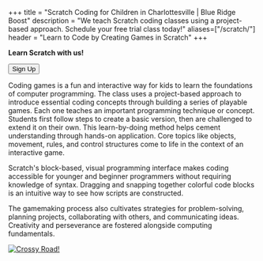 +++
title = "Scratch Coding for Children in Charlottesville | Blue Ridge Boost"
description = "We teach Scratch coding classes using a project-based approach. Schedule your free trial class today!" 
aliases=["/scratch/"]
header = "Learn to Code by Creating Games in Scratch"
+++

<div class="container px-2">
    <div class="row">
        <div class="col-1"></div>
        <div class="col-5">
            <b>Learn Scratch with us!</b>
            <p><a href="https://winter-24-scratch.com" class="btn-small">
                        <button class="button-8" role="button">Sign Up</button></a></p>
            <p>Coding games is a fun and interactive way for kids to learn the foundations of computer programming. The class uses a project-based approach to introduce essential coding concepts through building a series of playable games. Each one teaches an important programming technique or concept. Students first follow steps to create a basic version, then are challenged to extend it on their own. This learn-by-doing method helps cement understanding through hands-on application. Core topics like objects, movement, rules, and control structures come to life in the context of an interactive game. </p><p>
            Scratch's block-based, visual programming interface makes coding accessible for younger and beginner programmers without requiring knowledge of syntax. Dragging and snapping together colorful code blocks is an intuitive way to see how scripts are constructed.</p><p>
            The gamemaking process also cultivates strategies for problem-solving, planning projects, collaborating with others, and communicating ideas. Creativity and perseverance are fostered alongside computing fundamentals. 
        </div>
        <div class="col-5">
            <a href="https://scratch.mit.edu/projects/839752749/"><img  alt="Crossy Road!" src="/images/crossy-road.webp"></a>
        </div>
        <div class="col-1"></div>
    </div>
</div>
